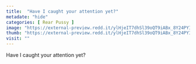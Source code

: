 ```yaml
---
title:  "Have I caught your attention yet?"
metadate: "hide"
categories: [ Rear Pussy ]
image: "https://external-preview.redd.it/ylHjeIT7dhSl39oQT9iABx_8Y24PYIbqg-QrV5wa0MA.jpg?auto=webp&s=2e9e0b10a39dbbddb1c329a3d8ba46567a390632"
thumb: "https://external-preview.redd.it/ylHjeIT7dhSl39oQT9iABx_8Y24PYIbqg-QrV5wa0MA.jpg?width=1080&crop=smart&auto=webp&s=09cd08f8f6d9be666e4089211a9a24821c394797"
visit: ""
---
```

Have I caught your attention yet?
